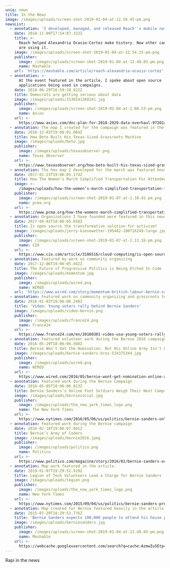 ```yaml
---
uniq: news
title: In the News
image: /images/uploads/screen-shot-2019-01-04-at-12.58.45-pm.png
newsList:
  - annotation: 'I developed, managed, and released Reach''s mobile native applications'
    date: 2018-11-09T17:54:07.323Z
    title: >-
      Reach helped Alexandria Ocasio-Cortez make history. Now other campaigns
      are using it.
    image: /images/uploads/screen-shot-2019-01-04-at-12.54.15-pm.png
    publisher:
      image: /images/uploads/screen-shot-2019-01-04-at-12.49.03-pm.png
      name: Mashable
    url: 'https://mashable.com/article/reach-alexandria-ocasio-cortez'
  - annotation: >-
      At the event featured in the article, I spoke about open source
      applications being used in campaigns.
    date: 2018-06-29T16:59:28.822Z
    title: Democrats are getting serious about data
    image: /images/uploads/1530241268241.jpg
    publisher:
      image: /images/uploads/screen-shot-2019-01-04-at-1.00.53-pm.png
      name: Axios
    url: >-
      https://www.axios.com/dnc-plan-for-2018-2020-data-overhaul-97201a6d-781e-4e32-9e01-196eca33a339.html
  - annotation: The map I created for the campaign was featured in the news article
    date: 2018-12-03T19:06:01.064Z
    title: How Beto Built His Texas-Sized Grassroots Machine
    image: /images/uploads/beto.jpg
    publisher:
      image: /images/uploads/texasobserver.png
      name: Texas Observer
    url: >-
      https://www.texasobserver.org/how-beto-built-his-texas-sized-grassroots-machine/
  - annotation: The hex map I developed for the march was featured heavily in this report.
    date: 2017-01-23T19:06:05.174Z
    title: How The Women’s March Simplified Transportation For Attendees
    image: >-
      /images/uploads/how-the-women’s-march-simplified-transportation-for-attendees_thumbnail.jpg
    publisher:
      image: /images/uploads/screen-shot-2019-01-07-at-2.10.41-pm.png
      name: pcma.org
    url: >-
      https://www.pcma.org/how-the-womens-march-simplified-transportation-for-attendees/
  - annotation: Organizations I have founded were featured in this news article.
    date: 2017-04-03T18:06:05.658Z
    title: Is open source the transformative solution for activism?
    image: /images/uploads/jerry-kiesewetter-195442-100716249-large.jpg
    publisher:
      image: /images/uploads/screen-shot-2019-01-07-at-2.13.16-pm.png
      name: CIO
    url: >-
      https://www.cio.com/article/3186516/cloud-computing/is-open-source-the-transformative-solution-for-activism.html
  - annotation: Featured my work on community organizing
    date: 2017-12-06T19:06:05.942Z
    title: The Future of Progressive Politics is Being Etched In Code
    image: /images/uploads/momentum.jpg
    publisher:
      image: /images/uploads/wired.png
      name: WIRED
    url: 'https://www.wired.com/story/momentum-british-labour-bernie-sanders/'
  - annotation: Featured work on community organizing and grassroots tech
    date: 2016-01-03T19:06:06.248Z
    title: 'Video: Young voters rally behind Bernie Sanders'
    image: /images/uploads/video-bernie.png
    publisher:
      image: /images/uploads/france24.png
      name: France24
    url: >-
      https://www.france24.com/en/20160301-video-usa-young-voters-rally-behind-bernie-sanders
  - annotation: Featured volunteer work during the Bernie 2016 campaign
    date: 2016-05-29T18:06:06.560Z
    title: Bernie Won't Get the Nomination. But His Online Army Isn't Done
    image: /images/uploads/bernie-sanders-bros-534375344.jpg
    publisher:
      image: /images/uploads/wired.png
      name: WIRED
    url: >-
      https://www.wired.com/2016/05/bernie-wont-get-nomination-online-army-isnt-done/
  - annotation: Featured work during the Bernie Campaign
    date: 2016-05-05T18:06:06.813Z
    title: Bernie Sanders’s Online Foot Soldiers Weigh Their Next Campaign
    image: /images/uploads/berniesocial.jpg
    publisher:
      image: /images/uploads/the_new_york_times_logo.png
      name: The New York Times
    url: >-
      https://www.nytimes.com/2016/05/06/us/politics/bernie-sanders-online-support.html
  - annotation: Featured work during the Bernie campaign
    date: 2016-02-18T19:06:07.041Z
    title: Bernie’s Army of Coders
    image: /images/uploads/bernie2016.jpeg
    publisher:
      image: /images/uploads/politico.png
      name: Politico
    url: >-
      https://www.politico.com/magazine/story/2016/02/bernie-sanders-army-of-coders-2016-213647
  - annotation: Map work featured in the article.
    date: 2019-01-07T19:29:52.919Z
    title: Legion of Tech Volunteers Lead a Charge for Bernie Sanders
    image: /images/uploads/legion.png
    publisher:
      image: /images/uploads/the_new_york_times_logo.png
      name: New York Times
    url: >-
      https://www.nytimes.com/2015/09/04/us/politics/bernie-sanders-presidential-campaign-tech-supporters.html
  - annotation: Map created for Bernie featured heavily in the article.
    date: 2015-07-29T18:29:53.776Z
    title: 'Bernie Sanders expects 100,000 people to attend his house party'
    image: /images/uploads/berniesanders.jpg
    publisher:
      image: /images/uploads/screen-shot-2019-01-04-at-12.49.03-pm.png
      name: Mashable
    url: >-
      https://webcache.googleusercontent.com/search?q=cache:AzmwIuSEtp4J:https://mashable.com/2015/07/29/bernie-sanders-house-party/+&cd=6&hl=en&ct=clnk&gl=us
---
```

Rapi in the news
